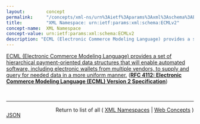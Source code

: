 ```yaml
---
layout:        concept
permalink:     "/concepts/xml-ns/urn%3Aietf%3Aparams%3Axml%3Aschema%3AECMLv2"
title:         "XML Namespace: urn:ietf:params:xml:schema:ECMLv2"
concept-name:  XML Namespace
concept-value: urn:ietf:params:xml:schema:ECMLv2
description: "ECML (Electronic Commerce Modeling Language) provides a set of hierarchical payment-oriented data structures that will enable automated software, including electronic wallets from multiple vendors, to supply and query for needed data in a more uniform manner."
---
```


[ECML (Electronic Commerce Modeling Language) provides a set of hierarchical payment-oriented data structures that will enable automated software, including electronic wallets from multiple vendors, to supply and query for needed data in a more uniform manner.](https://datatracker.ietf.org/doc/html/rfc4112#section-1 "Read documentation for XML Namespace &#34;urn:ietf:params:xml:schema:ECMLv2&#34;") (**[RFC 4112: Electronic Commerce Modeling Language (ECML) Version 2 Specification](/specs/IETF/RFC/4112 "Electronic commerce frequently requires a substantial exchange of information in order to complete a purchase or other transaction, especially the first time the parties communicate. A standard set of hierarchically-organized payment-related information field names in an XML syntax is defined so that this task can be more easily automated. This is the second version of an Electronic Commerce Modeling Language (ECML) and is intended to meet the requirements of RFC 3505.")**)

<br/>
<hr/>

<p style="float : left"><a href="./urn:ietf:params:xml:schema:ECMLv2.json" title="JSON representing this particular Web Concept value">JSON</a></p>
<p style="text-align: right">Return to list of all ( <a href="../xml-ns/">XML Namespaces</a> | <a href="../">Web Concepts</a> )</p>
